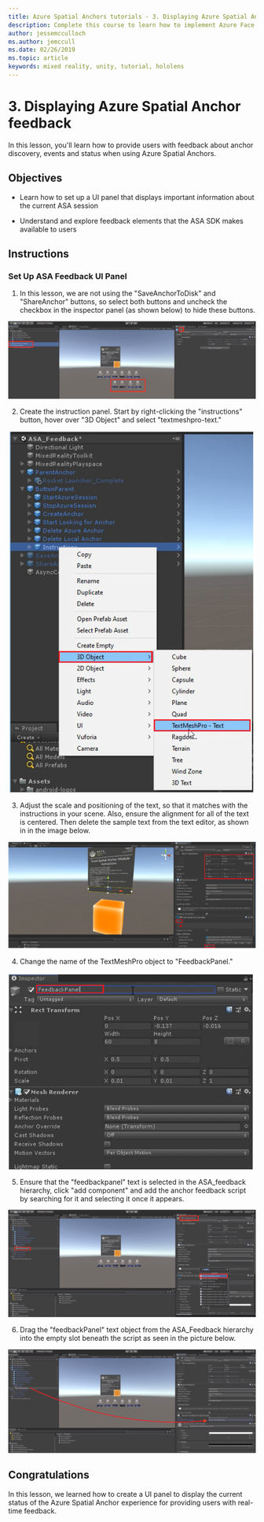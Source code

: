 ```yaml
---
title: Azure Spatial Anchors tutorials - 3. Displaying Azure Spatial Anchor feedback
description: Complete this course to learn how to implement Azure Face Recognition within a mixed reality application.
author: jessemcculloch
ms.author: jemccull
ms.date: 02/26/2019
ms.topic: article
keywords: mixed reality, unity, tutorial, hololens
---
```


# 3. Displaying Azure Spatial Anchor feedback

In this lesson, you'll learn how to provide users with feedback about anchor discovery, events and status when using Azure Spatial Anchors.

## Objectives

* Learn how to set up a UI panel that displays important information about the current ASA session

* Understand and explore feedback elements that the ASA SDK makes available to users

## Instructions

### Set Up ASA Feedback UI Panel

1. In this lesson, we are not using the "SaveAnchorToDisk" and "ShareAnchor" buttons, so select both buttons and uncheck the checkbox in the inspector panel (as shown below) to hide these buttons.
   

![module2chapter3step1im](images/module2chapter3step1im.PNG)

2. Create the instruction panel. Start by right-clicking the "instructions" button, hover over "3D Object" and select "textmeshpro-text."

![module2chapter3step2im](images/module2chapter3step2im.PNG)

3. Adjust the scale and positioning of the text, so that it matches with the instructions in your scene. Also, ensure the alignment for all of the text is centered. Then delete the sample text from the text editor, as shown in in the image below.

![module2chapter3step3im](images/module2chapter3step3im.PNG)

4. Change the name of the TextMeshPro object to "FeedbackPanel."
   

![module2chapter3step4im](images/module2chapter3step4im.PNG)

5. Ensure that the "feedbackpanel" text is selected in the ASA_feedback hierarchy, click "add component" and add the anchor feedback script by searching for it and selecting it once it appears. 

![module2chapter3step8im](images/module2chapter3step8im.PNG)

6. Drag the "feedbackPanel" text object from the ASA_Feedback hierarchy into the empty slot beneath the script as seen in the picture below. 

![module2chapter3step9im](images/module2chapter3step9im.PNG)

## Congratulations

In this lesson, we learned how to create a UI panel to display the current status of the Azure Spatial Anchor experience for providing users with real-time feedback.



